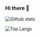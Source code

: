 ### Hi there 👋

![Github stats](https://github-readme-stats.vercel.app/api?username=ikexing-cn&show_icons=true&hide_border=true&include_all_commits=true) 

![Top Langs](https://github-readme-stats.vercel.app/api/top-langs/?username=ikexing-cn&layout=compact&hide_border=true&hide=html,css)
